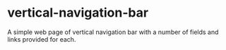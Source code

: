 # vertical-navigation-bar
A simple web page of vertical navigation bar with a number of fields and links provided for each.
